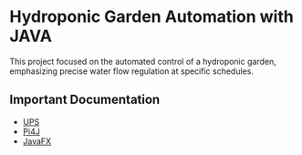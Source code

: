 # Hydroponic Garden Automation with JAVA

This project focused on the automated control of a hydroponic garden, emphasizing precise water flow regulation at specific schedules.

## Important Documentation

- [UPS](https://wiki.52pi.com/index.php/EP-0136)
- [Pi4J](https://javadoc.io/doc/com.pi4j/pi4j-core/1.0/index.html)
- [JavaFX](https://openjfx.io/javadoc/19/)

